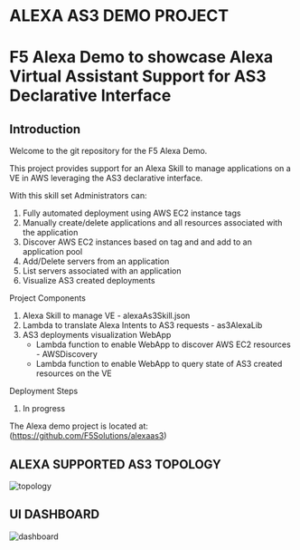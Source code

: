 # ALEXA AS3 DEMO PROJECT

# F5 Alexa Demo to showcase Alexa Virtual Assistant Support for AS3 Declarative Interface 

## Introduction

Welcome to the git repository for the F5 Alexa Demo.  

This project provides support for an Alexa Skill to manage applications on a VE in AWS leveraging the AS3 declarative interface.

With this skill set Administrators can:
  1) Fully automated deployment using AWS EC2 instance tags
  2) Manually create/delete applications and all resources associated with the application
  3) Discover AWS EC2 instances based on tag and and add to an application pool
  3) Add/Delete servers from an application
  4) List servers associated with an application
  5) Visualize AS3 created deployments

Project Components
  1) Alexa Skill to manage VE - alexaAs3Skill.json
  2) Lambda to translate Alexa Intents to AS3 requests - as3AlexaLib
  3) AS3 deployments visualization WebApp 
      * Lambda function to enable WebApp to discover AWS EC2 resources - AWSDiscovery
      * Lambda function to enable WebApp to query state of AS3 created resources on the VE

Deployment Steps
  1) In progress

The Alexa demo project is located at:
(https://github.com/F5Solutions/alexaas3)

## ALEXA SUPPORTED AS3 TOPOLOGY
![topology](https://user-images.githubusercontent.com/5133302/43618132-97e951ea-967b-11e8-9d29-7a352fe7252c.png)

## UI DASHBOARD
![dashboard](https://user-images.githubusercontent.com/5133302/43617651-86a87fb2-9678-11e8-9e38-a69a0e0bc7e7.PNG)
